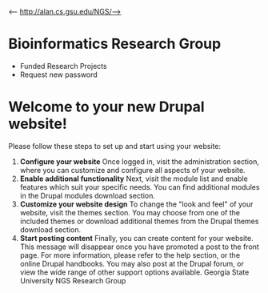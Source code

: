 <-- http://alan.cs.gsu.edu/NGS/-->

#  Bioinformatics Research Group
* Funded Research Projects
* Request new password
# Welcome to your new Drupal website!
Please follow these steps to set up and start using your website:
1. **Configure your website** Once logged in, visit the administration section, where you can customize and configure all aspects of your website.
2. **Enable additional functionality** Next, visit the module list and enable features which suit your specific needs. You can find additional modules in the Drupal modules download section.
3. **Customize your website design** To change the "look and feel" of your website, visit the themes section. You may choose from one of the included themes or download additional themes from the Drupal themes download section.
4. **Start posting content** Finally, you can create content for your website. This message will disappear once you have promoted a post to the front page.
For more information, please refer to the help section, or the online Drupal handbooks. You may also post at the Drupal forum, or view the wide range of other support options available.
Georgia State University NGS Research Group